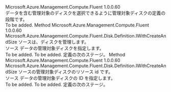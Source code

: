 <Type Name="IWithDataDiskFromDisk" FullName="Microsoft.Azure.Management.Compute.Fluent.Disk.Definition.IWithDataDiskFromDisk">
  <TypeSignature Language="C#" Value="public interface IWithDataDiskFromDisk" />
  <TypeSignature Language="ILAsm" Value=".class public interface auto ansi abstract IWithDataDiskFromDisk" />
  <TypeSignature Language="DocId" Value="T:Microsoft.Azure.Management.Compute.Fluent.Disk.Definition.IWithDataDiskFromDisk" />
  <TypeSignature Language="VB.NET" Value="Public Interface IWithDataDiskFromDisk" />
  <TypeSignature Language="F#" Value="type IWithDataDiskFromDisk = interface" />
  <AssemblyInfo>
    <AssemblyName>Microsoft.Azure.Management.Compute.Fluent</AssemblyName>
    <AssemblyVersion>1.0.0.60</AssemblyVersion>
  </AssemblyInfo>
  <Interfaces />
  <Docs>
    <summary>
            データを含む管理対象のディスクを選択できるように管理対象ディスクの定義の段階です。
            </summary>
    <remarks>To be added.</remarks>
  </Docs>
  <Members>
    <Member MemberName="FromDisk">
      <MemberSignature Language="C#" Value="public Microsoft.Azure.Management.Compute.Fluent.Disk.Definition.IWithCreateAndSize FromDisk (Microsoft.Azure.Management.Compute.Fluent.IDisk managedDisk);" />
      <MemberSignature Language="ILAsm" Value=".method public hidebysig newslot virtual instance class Microsoft.Azure.Management.Compute.Fluent.Disk.Definition.IWithCreateAndSize FromDisk(class Microsoft.Azure.Management.Compute.Fluent.IDisk managedDisk) cil managed" />
      <MemberSignature Language="DocId" Value="M:Microsoft.Azure.Management.Compute.Fluent.Disk.Definition.IWithDataDiskFromDisk.FromDisk(Microsoft.Azure.Management.Compute.Fluent.IDisk)" />
      <MemberSignature Language="VB.NET" Value="Public Function FromDisk (managedDisk As IDisk) As IWithCreateAndSize" />
      <MemberSignature Language="F#" Value="abstract member FromDisk : Microsoft.Azure.Management.Compute.Fluent.IDisk -&gt; Microsoft.Azure.Management.Compute.Fluent.Disk.Definition.IWithCreateAndSize" Usage="iWithDataDiskFromDisk.FromDisk managedDisk" />
      <MemberType>Method</MemberType>
      <AssemblyInfo>
        <AssemblyName>Microsoft.Azure.Management.Compute.Fluent</AssemblyName>
        <AssemblyVersion>1.0.0.60</AssemblyVersion>
      </AssemblyInfo>
      <ReturnValue>
        <ReturnType>Microsoft.Azure.Management.Compute.Fluent.Disk.Definition.IWithCreateAndSize</ReturnType>
      </ReturnValue>
      <Parameters>
        <Parameter Name="managedDisk" Type="Microsoft.Azure.Management.Compute.Fluent.IDisk" />
      </Parameters>
      <Docs>
        <param name="managedDisk">ソースは、ディスクを管理します。</param>
        <summary>
            ソース データの管理対象ディスクを指定します。
            </summary>
        <returns>To be added.</returns>
        <remarks>To be added.</remarks>
        <return>定義の次のステージ。</return>
      </Docs>
    </Member>
    <Member MemberName="FromDisk">
      <MemberSignature Language="C#" Value="public Microsoft.Azure.Management.Compute.Fluent.Disk.Definition.IWithCreateAndSize FromDisk (string managedDiskId);" />
      <MemberSignature Language="ILAsm" Value=".method public hidebysig newslot virtual instance class Microsoft.Azure.Management.Compute.Fluent.Disk.Definition.IWithCreateAndSize FromDisk(string managedDiskId) cil managed" />
      <MemberSignature Language="DocId" Value="M:Microsoft.Azure.Management.Compute.Fluent.Disk.Definition.IWithDataDiskFromDisk.FromDisk(System.String)" />
      <MemberSignature Language="VB.NET" Value="Public Function FromDisk (managedDiskId As String) As IWithCreateAndSize" />
      <MemberSignature Language="F#" Value="abstract member FromDisk : string -&gt; Microsoft.Azure.Management.Compute.Fluent.Disk.Definition.IWithCreateAndSize" Usage="iWithDataDiskFromDisk.FromDisk managedDiskId" />
      <MemberType>Method</MemberType>
      <AssemblyInfo>
        <AssemblyName>Microsoft.Azure.Management.Compute.Fluent</AssemblyName>
        <AssemblyVersion>1.0.0.60</AssemblyVersion>
      </AssemblyInfo>
      <ReturnValue>
        <ReturnType>Microsoft.Azure.Management.Compute.Fluent.Disk.Definition.IWithCreateAndSize</ReturnType>
      </ReturnValue>
      <Parameters>
        <Parameter Name="managedDiskId" Type="System.String" />
      </Parameters>
      <Docs>
        <param name="managedDiskId">ソースの管理対象ディスクのリソース id です。</param>
        <summary>
            ソース データの管理対象ディスクの ID を指定します。
            </summary>
        <returns>To be added.</returns>
        <remarks>To be added.</remarks>
        <return>定義の次のステージ。</return>
      </Docs>
    </Member>
  </Members>
</Type>